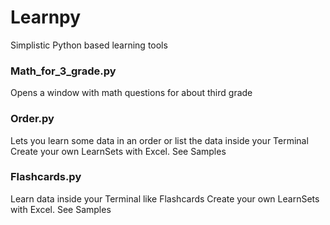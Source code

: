 # Learnpy
Simplistic Python based learning tools

### Math_for_3_grade.py
Opens a window with math questions for about third grade

### Order.py
Lets you learn some data in an order or list the data inside your Terminal
Create your own LearnSets with Excel. See Samples

### Flashcards.py
Learn data inside your Terminal like Flashcards
Create your own LearnSets with Excel. See Samples
